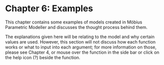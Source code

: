 # Chapter 6: Examples

This chapter contains some examples of models created in Möbius Parametric Modeller and discusses the thought process behind them. 

The explanations given here will be relating to the model and why certain values are used. However, this section will not discuss how each function works or what to input into each argument; for more information on those, please see Chapter 4, or mouse over the function in the side bar or click on the help icon (?) beside the function. 